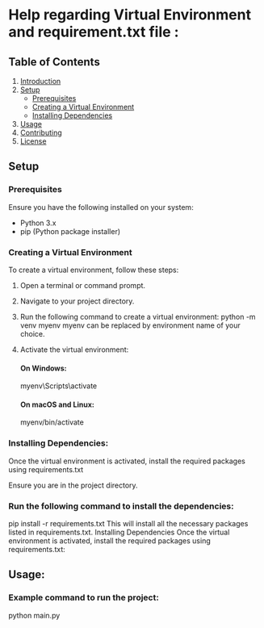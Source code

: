 # Help regarding Virtual Environment and requirement.txt file :

## Table of Contents
1. [Introduction](#introduction)
2. [Setup](#setup)
    - [Prerequisites](#prerequisites)
    - [Creating a Virtual Environment](#creating-a-virtual-environment)
    - [Installing Dependencies](#installing-dependencies)
3. [Usage](#usage)
4. [Contributing](#contributing)
5. [License](#license)


## Setup

### Prerequisites
Ensure you have the following installed on your system:
- Python 3.x
- pip (Python package installer)

### Creating a Virtual Environment
To create a virtual environment, follow these steps:

1. Open a terminal or command prompt.
2. Navigate to your project directory.
3. Run the following command to create a virtual environment:
   python -m venv myenv
   myenv can be replaced by environment name of your choice.
4. Activate the virtual environment:
   #### On Windows:
   
   myenv\Scripts\activate
   #### On macOS and Linux:
   
   myenv/bin/activate

### Installing Dependencies:

Once the virtual environment is activated, install the required packages using requirements.txt

Ensure you are in the project directory.

### Run the following command to install the dependencies:
pip install -r requirements.txt
This will install all the necessary packages listed in requirements.txt.
Installing Dependencies
Once the virtual environment is activated, install the required packages using requirements.txt:


## Usage:

### Example command to run the project:
python main.py

